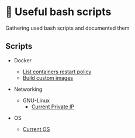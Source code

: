 # 📂 Useful bash scripts
Gathering used bash scripts and documented them

## Scripts
- Docker
	- [List containers restart policy](https://github.com/ehlui/usefull_bashitos_pavida/blob/master/docker/check_restart_policy_containers.sh)
	- [Build custom images](https://github.com/ehlui/usefull_bashitos_pavida/blob/master/docker/build_image.sh)
- Networking
	- GNU-Linux
		- [Current Private IP](https://github.com/ehlui/usefull_bashitos_pavida/tree/master/network/gnu-linux) 

- OS
	- [Current OS](https://github.com/ehlui/usefull_bashitos_pavida/tree/master/os) 
